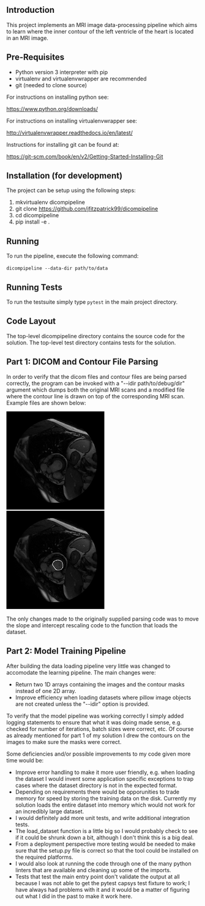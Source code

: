 Introduction
------------

This project implements an MRI image data-processing pipeline which aims to
learn where the inner contour of the left ventricle of the heart is located
in an MRI image.

Pre-Requisites
--------------

* Python version 3 interpreter with pip
* virtualenv and virtualenvwrapper are recommended
* git (needed to clone source)

For instructions on installing python see:

https://www.python.org/downloads/

For instructions on installing virtualenvwrapper see:

http://virtualenvwrapper.readthedocs.io/en/latest/

Instructions for installing git can be found at:

https://git-scm.com/book/en/v2/Getting-Started-Installing-Git

Installation (for development)
------------------------------

The project can be setup using the following steps:

1. mkvirtualenv dicompipeline
2. git clone https://github.com/jfitzpatrick99/dicompipeline
3. cd dicompipeline
4. pip install -e .

Running
-------

To run the pipeline, execute the following command:

`dicompipeline --data-dir path/to/data`

Running Tests
-------------

To run the testsuite simply type `pytest` in the main project directory.

Code Layout
-----------

The top-level dicompipeline directory contains the source code for the
solution.
The top-level test directory contains tests for the solution.

Part 1: DICOM and Contour File Parsing
--------------------------------------

In order to verify that the dicom files and contour files are being parsed
correctly, the program can be invoked with a "--idir path/to/debug/dir"
argument which dumps both the original MRI scans and a modified file where the
contour line is drawn on top of the corresponding MRI scan. Example files are
shown below:

![alt text](example_images/SCD0000101-SC-HF-I-1-0048-image.png "Example original image")
![alt text](example_images/SCD0000101-SC-HF-I-1-0048-image_with_i_contour.png "Example image with inner contour line")

The only changes made to the originally supplied parsing code was to move the
slope and intercept rescaling code to the function that loads the dataset.

Part 2: Model Training Pipeline
-------------------------------

After building the data loading pipeline very little was changed to accomodate
the learning pipeline. The main changes were:

* Return two 1D arrays containing the images and the contour masks instead of
  one 2D array.
* Improve efficiency when loading datasets where pillow image objects are not
  created unless the "--idir" option is provided.

To verify that the model pipeline was working correctly I simply added logging
statements to ensure that what it was doing made sense, e.g. checked for number
of iterations, batch sizes were correct, etc. Of course as already mentioned
for part 1 of my solution I drew the contours on the images to make sure the
masks were correct.

Some deficiencies and/or possible improvements to my code given more time would
be:

* Improve error handling to make it more user friendly, e.g. when loading
  the dataset I would invent some application specific exceptions to trap cases
  where the dataset directory is not in the expected format.
* Depending on requirements there would be opporunities to trade memory for
  speed by storing the training data on the disk. Currently my solution loads
  the entire dataset into memory which would not work for an incredibly large
  dataset.
* I would definitely add more unit tests, and write additional integration
  tests.
* The load_dataset function is a little big so I would probably check to see if
  it could be shrunk down a bit, although I don't think this is a big deal.
* From a deployment perspective more testing would be needed to make sure that
  the setup.py file is correct so that the tool could be installed on the
  required platforms.
* I would also look at running the code through one of the many python linters
  that are available and cleaning up some of the imports.
* Tests that test the main entry point don't validate the output at all because
  I was not able to get the pytest capsys test fixture to work; I have always
  had problems with it and it would be a matter of figuring out what I did in
  the past to make it work here.
